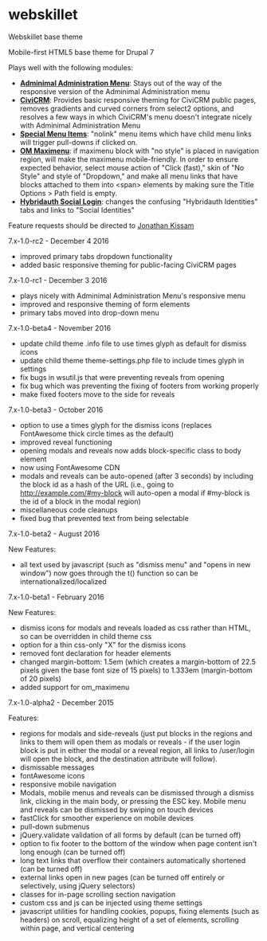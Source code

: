 # webskillet
Webskillet base theme

Mobile-first HTML5 base theme for Drupal 7

Plays well with the following modules:
* [__Adminimal Administration Menu__](https://www.drupal.org/project/adminimal_admin_menu): Stays out of the way of the responsive version of the Adminimal Administration menu
* [__CiviCRM__](https://civicrm.org/): Provides basic responsive theming for CiviCRM public pages, removes gradients and curved corners from select2 options, and resolves a few ways in which CiviCRM's menu doesn't integrate nicely with Adminimal Administration Menu
* [__Special Menu Items__](https://www.drupal.org/project/special_menu_items): "nolink" menu items which have child menu links will trigger pull-downs if clicked on.
* [__OM Maximenu__](https://www.drupal.org/project/om_maximenu): if maximenu block with "no style" is placed in navigation region, will make the maximenu mobile-friendly. In order to ensure expected behavior, select mouse action of "Click (fast)," skin of "No Style" and style of "Dropdown," and make all menu links that have blocks attached to them into &lt;span&gt; elements by making sure the Title Options > Path field is empty.
* [__Hybridauth Social Login__](https://www.drupal.org/project/hybridauth): changes the confusing "Hybridauth Identities" tabs and links to "Social Identities"

Feature requests should be directed to [Jonathan Kissam](http://jonathankissam.com/about#contact)

7.x-1.0-rc2 - December 4 2016

* improved primary tabs dropdown functionality
* added basic responsive theming for public-facing CiviCRM pages

7.x-1.0-rc1 - December 3 2016

* plays nicely with Adminimal Administration Menu's responsive menu
* improved and responsive theming of form elements
* primary tabs moved into drop-down menu

7.x-1.0-beta4 - November 2016

* update child theme .info file to use times glyph as default for dismiss icons
* update child theme theme-settings.php file to include times glyph in settings
* fix bugs in wsutil.js that were preventing reveals from opening
* fix bug which was preventing the fixing of footers from working properly
* make fixed footers move to the side for reveals

7.x-1.0-beta3 - October 2016

* option to use a times glyph for the dismiss icons (replaces FontAwesome thick circle times as the default)
* improved reveal functioning
* opening modals and reveals now adds block-specific class to body element
* now using FontAwesome CDN
* modals and reveals can be auto-opened (after 3 seconds) by including the block id as a hash of the URL (i.e., going to http://example.com/#my-block will auto-open a modal if #my-block is the id of a block in the modal region)
* miscellaneous code cleanups
* fixed bug that prevented text from being selectable

7.x-1.0-beta2 - August 2016

New Features:
* all text used by javascript (such as "dismiss menu" and "opens in new window") now goes through the t() function so can be internationalized/localized

7.x-1.0-beta1 - February 2016

New Features:
* dismiss icons for modals and reveals loaded as css rather than HTML, so can be overridden in child theme css
* option for a thin css-only "X" for the dismiss icons
* removed font declaration for header elements
* changed margin-bottom: 1.5em (which creates a margin-bottom of 22.5 pixels given the base font size of 15 pixels) to 1.333em (margin-bottom of 20 pixels)
* added support for om_maximenu

7.x-1.0-alpha2 - December 2015

Features:
* regions for modals and side-reveals (just put blocks in the regions and links to them will open them as modals or reveals - if the user login block is put in either the modal or a reveal region, all links to /user/login will open the block, and the destination attribute will follow).
* dismissable messages
* fontAwesome icons
* responsive mobile navigation
* Modals, mobile menus and reveals can be dismissed through a dismiss link, clicking in the main body, or pressing the ESC key.  Mobile menu and reveals can be dismissed by swiping on touch devices
* fastClick for smoother experience on mobile devices
* pull-down submenus
* jQuery.validate validation of all forms by default (can be turned off)
* option to fix footer to the bottom of the window when page content isn't long enough (can be turned off)
* long text links that overflow their containers automatically shortened (can be turned off)
* external links open in new pages (can be turned off entirely or selectively, using jQuery selectors)
* classes for in-page scrolling section navigation
* custom css and js can be injected using theme settings
* javascript utilities for handling cookies, popups, fixing elements (such as headers) on scroll, equalizing height of a set of elements, scrolling within page, and vertical centering
